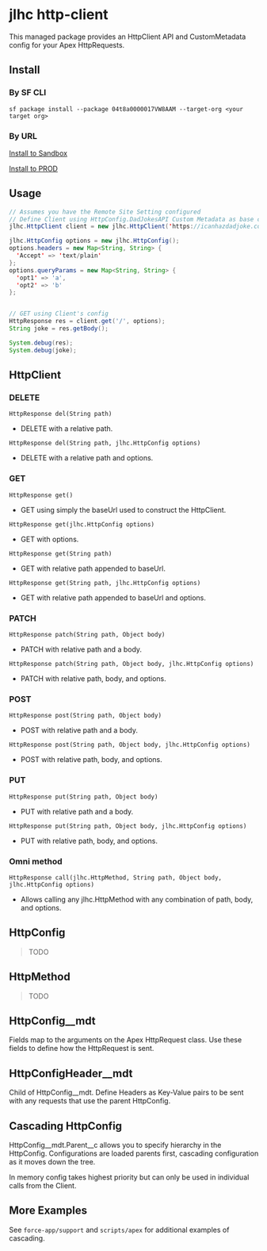 # jlhc http-client

This managed package provides an HttpClient API and CustomMetadata config for your Apex HttpRequests.

## Install

### By SF CLI

`sf package install --package 04t8a0000017VW8AAM --target-org <your target org>`

### By URL

[Install to Sandbox](https://test.salesforce.com/packagingSetupUI/ipLanding.app?apvId=04t8a0000017VW8AAM)

[Install to PROD](https://login.salesforce.com/packagingSetupUI/ipLanding.app?apvId=04t8a0000017VW8AAM)

## Usage
```java
// Assumes you have the Remote Site Setting configured
// Define Client using HttpConfig.DadJokesAPI Custom Metadata as base config
jlhc.HttpClient client = new jlhc.HttpClient('https://icanhazdadjoke.com', 'DEFAULT');

jlhc.HttpConfig options = new jlhc.HttpConfig();
options.headers = new Map<String, String> {
  'Accept' => 'text/plain'
};
options.queryParams = new Map<String, String> {
  'opt1' => 'a',
  'opt2' => 'b'
};


// GET using Client's config
HttpResponse res = client.get('/', options);
String joke = res.getBody();

System.debug(res);
System.debug(joke);
```

## HttpClient

### DELETE

`HttpResponse del(String path)`
* DELETE with a relative path.

`HttpResponse del(String path, jlhc.HttpConfig options)`
* DELETE with a relative path and options.

### GET

`HttpResponse get()`
* GET using simply the baseUrl used to construct the HttpClient.

`HttpResponse get(jlhc.HttpConfig options)`
* GET with options.

`HttpResponse get(String path)`
* GET with relative path appended to baseUrl.

`HttpResponse get(String path, jlhc.HttpConfig options)`
* GET with relative path appended to baseUrl and options.

### PATCH

`HttpResponse patch(String path, Object body)`
* PATCH with relative path and a body.

`HttpResponse patch(String path, Object body, jlhc.HttpConfig options)`
* PATCH with relative path, body, and options.

### POST

`HttpResponse post(String path, Object body)`
* POST with relative path and a body.

`HttpResponse post(String path, Object body, jlhc.HttpConfig options)`
* POST with relative path, body, and options.

### PUT

`HttpResponse put(String path, Object body)`
* PUT with relative path and a body.

`HttpResponse put(String path, Object body, jlhc.HttpConfig options)`
* PUT with relative path, body, and options.

### Omni method

`HttpResponse call(jlhc.HttpMethod, String path, Object body, jlhc.HttpConfig options)`
* Allows calling any jlhc.HttpMethod with any combination of path, body, and options.

## HttpConfig

> TODO

## HttpMethod

> TODO

## HttpConfig__mdt

Fields map to the arguments on the Apex HttpRequest class. Use these fields to define how the HttpRequest is sent.

## HttpConfigHeader__mdt

Child of HttpConfig__mdt. Define Headers as Key-Value pairs to be sent with any requests that use the parent HttpConfig.

## Cascading HttpConfig

HttpConfig__mdt.Parent__c allows you to specify hierarchy in the HttpConfig. Configurations are loaded parents first, cascading configuration as it moves down the tree.

In memory config takes highest priority but can only be used in individual calls from the Client.

## More Examples

See `force-app/support` and `scripts/apex` for additional examples of cascading.
